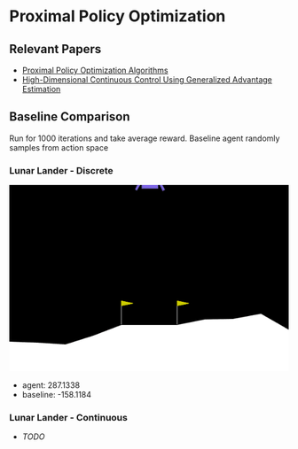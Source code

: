 # Proximal Policy Optimization

## Relevant Papers
- [Proximal Policy Optimization Algorithms](https://arxiv.org/abs/1707.06347)
- [High-Dimensional Continuous Control Using Generalized Advantage Estimation](https://arxiv.org/abs/1506.02438)

## Baseline Comparison

Run for 1000 iterations and take average reward.
Baseline agent randomly samples from action space

### Lunar Lander - Discrete
![](https://github.com/bradley-ray/reinforcement-learning/blob/master/proximal-policy-optimization/replays/dqn-lunarlander-9.gif?raw=true)
- agent: 287.1338
- baseline: -158.1184

### Lunar Lander - Continuous
- *TODO*
